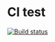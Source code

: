 # CI test

[![Build status](https://ci.appveyor.com/api/projects/status/hyvb0w0vwc4r5a20?svg=true)](https://ci.appveyor.com/project/ViktorTkachev/ajs-hw-array-buffer)